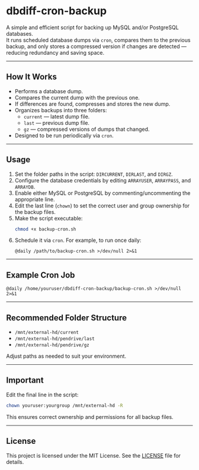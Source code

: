 # dbdiff-cron-backup

A simple and efficient script for backing up MySQL and/or PostgreSQL databases.  
It runs scheduled database dumps via `cron`, compares them to the previous backup, and only stores a compressed version if changes are detected — reducing redundancy and saving space.

---

## How It Works

- Performs a database dump.
- Compares the current dump with the previous one.
- If differences are found, compresses and stores the new dump.
- Organizes backups into three folders:
  - `current` — latest dump file.
  - `last` — previous dump file.
  - `gz` — compressed versions of dumps that changed.
- Designed to be run periodically via `cron`.

---

## Usage

1. Set the folder paths in the script: `DIRCURRENT`, `DIRLAST`, and `DIRGZ`.
2. Configure the database credentials by editing `ARRAYUSER`, `ARRAYPASS`, and `ARRAYDB`.
3. Enable either MySQL or PostgreSQL by commenting/uncommenting the appropriate line.
4. Edit the last line (`chown`) to set the correct user and group ownership for the backup files.
5. Make the script executable:
   ```bash
   chmod +x backup-cron.sh
   ```
6. Schedule it via `cron`. For example, to run once daily:
   ```cron
   @daily /path/to/backup-cron.sh >/dev/null 2>&1
   ```

---

## Example Cron Job

```cron
@daily /home/youruser/dbdiff-cron-backup/backup-cron.sh >/dev/null 2>&1
```

---

## Recommended Folder Structure

- `/mnt/external-hd/current`
- `/mnt/external-hd/pendrive/last`
- `/mnt/external-hd/pendrive/gz`

Adjust paths as needed to suit your environment.

---

## Important

Edit the final line in the script:

```bash
chown youruser:yourgroup /mnt/external-hd -R
```

This ensures correct ownership and permissions for all backup files.

---

## License

This project is licensed under the MIT License. See the [LICENSE](LICENSE) file for details.
